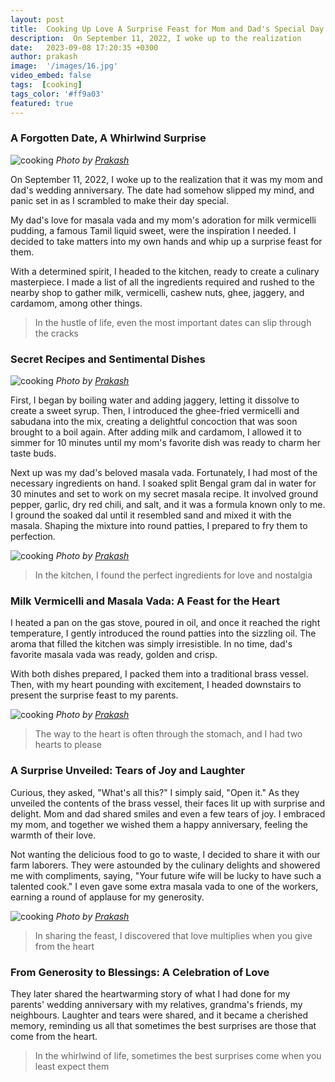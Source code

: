 ```yaml
---
layout: post
title:  Cooking Up Love A Surprise Feast for Mom and Dad's Special Day
description:  On September 11, 2022, I woke up to the realization
date:   2023-09-08 17:20:35 +0300
author: prakash
image:  '/images/16.jpg'
video_embed: false
tags:  [cooking]
tags_color: '#ff9a03'
featured: true
---
```


### A Forgotten Date, A Whirlwind Surprise

![cooking]({{site.baseurl}}/images/16.jpg)
*Photo by [Prakash](https://prakashravichandran.com/)*

On September 11, 2022, I woke up to the realization that it was my mom and dad's wedding anniversary. The date had somehow slipped my mind, and panic set in as I scrambled to make their day special.

My dad's love for masala vada and my mom's adoration for milk vermicelli pudding, a famous Tamil liquid sweet, were the inspiration I needed. I decided to take matters into my own hands and whip up a surprise feast for them.

With a determined spirit, I headed to the kitchen, ready to create a culinary masterpiece. I made a list of all the ingredients required and rushed to the nearby shop to gather milk, vermicelli, cashew nuts, ghee, jaggery, and cardamom, among other things.

>In the hustle of life, even the most important dates can slip through the cracks

### Secret Recipes and Sentimental Dishes

![cooking]({{site.baseurl}}/images/12.jpg)
*Photo by [Prakash](https://prakashravichandran.com/)*

First, I began by boiling water and adding jaggery, letting it dissolve to create a sweet syrup. Then, I introduced the ghee-fried vermicelli and sabudana into the mix, creating a delightful concoction that was soon brought to a boil again. After adding milk and cardamom, I allowed it to simmer for 10 minutes until my mom's favorite dish was ready to charm her taste buds.

Next up was my dad's beloved masala vada. Fortunately, I had most of the necessary ingredients on hand. I soaked split Bengal gram dal in water for 30 minutes and set to work on my secret masala recipe. It involved ground pepper, garlic, dry red chili, and salt, and it was a formula known only to me. I ground the soaked dal until it resembled sand and mixed it with the masala. Shaping the mixture into round patties, I prepared to fry them to perfection.

![cooking]({{site.baseurl}}/images/13.jpg)
*Photo by [Prakash](https://prakashravichandran.com/)*

>In the kitchen, I found the perfect ingredients for love and nostalgia

### Milk Vermicelli and Masala Vada: A Feast for the Heart 

I heated a pan on the gas stove, poured in oil, and once it reached the right temperature, I gently introduced the round patties into the sizzling oil. The aroma that filled the kitchen was simply irresistible. In no time, dad's favorite masala vada was ready, golden and crisp.

With both dishes prepared, I packed them into a traditional brass vessel. Then, with my heart pounding with excitement, I headed downstairs to present the surprise feast to my parents.

![cooking]({{site.baseurl}}/images/14.jpg)
*Photo by [Prakash](https://prakashravichandran.com/)*

>The way to the heart is often through the stomach, and I had two hearts to please

### A Surprise Unveiled: Tears of Joy and Laughter

Curious, they asked, "What's all this?" I simply said, "Open it." As they unveiled the contents of the brass vessel, their faces lit up with surprise and delight. Mom and dad shared smiles and even a few tears of joy. I embraced my mom, and together we wished them a happy anniversary, feeling the warmth of their love.

Not wanting the delicious food to go to waste, I decided to share it with our farm laborers. They were astounded by the culinary delights and showered me with compliments, saying, "Your future wife will be lucky to have such a talented cook." I even gave some extra masala vada to one of the workers, earning a round of applause for my generosity.

![cooking]({{site.baseurl}}/images/15.jpg)
*Photo by [Prakash](https://prakashravichandran.com/)*

>In sharing the feast, I discovered that love multiplies when you give from the heart

### From Generosity to Blessings: A Celebration of Love

They later shared the heartwarming story of what I had done for my parents' wedding anniversary with  my relatives, grandma's friends, my neighbours. Laughter and tears were shared, and it became a cherished memory, reminding us all that sometimes the best surprises are those that come from the heart.

>In the whirlwind of life, sometimes the best surprises come when you least expect them
